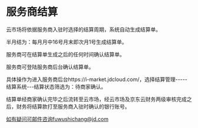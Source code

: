 # 服务商结算
 

云市场将依据服务商入驻时选择的结算周期，系统自动生成结算单。

半月结为：每月月中16号月末即次月1号生成结算单。

服务商可在结算单生成之后的任何时间确认结算单。

 

服务商可登陆服务商后台确认结算单。

具体操作为进入服务商后台https://i-market.jdcloud.com/，选择结算管理-----结算系统---结算状态筛选为：待商家确认。

结算单经商家确认完毕之后流转至云市场，经云市场及京东云财务两级审核完成之后，财务将结算款打至服务商入驻时确认的银行账号。

 

如有疑问可邮件咨询fuwushichang@jd.com
